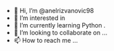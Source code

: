 - 👋 Hi, I’m @anelrizvanovic98
- 👀 I’m interested in 
- 🌱 I’m currently learning Python .
- 💞️ I’m looking to collaborate on ...
- 📫 How to reach me ...

<!---
anelrizvanovic98/anelrizvanovic98 is a ✨ special ✨ repository because its `README.md` (this file) appears on your GitHub profile.
You can click the Preview link to take a look at your changes.
--->
